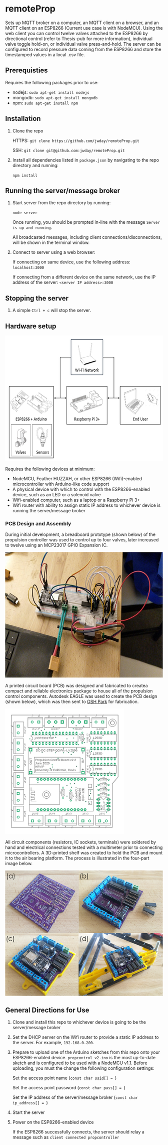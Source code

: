 # remoteProp
Sets up MQTT broker on a computer, an MQTT client on a browser, and an MQTT client on an ESP8266 (Current use case is with NodeMCU).
Using the web client you can control twelve valves attached to the ESP8266 by directional control (refer to Thesis-pub for more information), individual valve toggle hold-on, or individual valve press-and-hold. The server can be configured to record pressure data coming from the ESP8266 and store the timestamped values in a local .csv file.


## Prerequisties


Requires the following packages prior to use:
- nodejs: `sudo apt-get install nodejs`
- mongodb: `sudo apt-get install mongodb`
- npm: `sudo apt-get install npm`


## Installation

1. Clone the repo

    HTTPS: `git clone https://github.com/jwday/remoteProp.git`
    
    SSH: `git clone git@github.com:jwday/remoteProp.git`

2. Install all dependencies listed in `package.json` by navigating to the repo directory and running:

    `npm install`


## Running the server/message broker

1. Start server from the repo directory by running:

    `node server`
    
    Once running, you should be prompted in-line with the message `Server is up and running`.
    
    All broadcasted messages, including client connections/disconnections, will be shown in the terminal window.

2. Connect to server using a web browser: 

    If connecting on same device, use the following address: `localhost:3000`
    
    If connecting from a different device on the same network, use the IP address of the server: `<server IP address>:3000`
    

## Stopping the server

1. A simple `Ctrl + c` will stop the server.


## Hardware setup
<img src="https://github.com/jwday/remoteProp/blob/master/image/wireless_net_bw.png" alt="wireless connectivity schematic" height="400">

Requires the following devices at minimum:
- NodeMCU, Feather HUZZAH, or other ESP8266 (Wifi)-enabled microcontroller with Arduino-like code support
- A physical device with which to control with the ESP8266-enabled device, such as an LED or a solenoid valve
- Wifi-enabled computer, such as a laptop or a Raspberry Pi 3+
- Wifi router with ability to assign static IP address to whichever device is running the server/message broker

### PCB Design and Assembly

During initial development, a breadboard prototype (shown below) of the propulsion controller was used to control up to four valves, later increased to twelve using an MCP23017 GPIO Expansion IC.

<img src="https://github.com/jwday/remoteProp/blob/master/image/circuit_breadboard_protoype.jpg" alt="protoboard" height="400">


A printed circuit board (PCB) was designed and fabricated to createa compact and reliable electronics package to house all of the propulsion control components. Autodesk EAGLE was used to create the PCB design (shown below), which was then sent to [OSH Park](https://oshpark.com/) for fabrication.

<img src="https://github.com/jwday/remoteProp/blob/master/image/propcontrol-PCB-schematic.PNG" alt="pcb schematic" height="400">


All circuit components (resistors, IC sockets, terminals) were soldered by hand and electrical connections tested with a multimeter prior to connecting microcontrollers. A 3D-printed shelf was created to hold the PCB and mount it to the air bearing platform. The process is illustrated in the four-part image below.

<img src="https://github.com/jwday/remoteProp/blob/master/image/pcb_assy_process_small_labeled.png" alt="pcb assy process" height="400">


## General Directions for Use

1. Clone and install this repo to whichever device is going to be the server/message broker

2. Set the DHCP server on the Wifi router to provide a static IP address to the server. For example, `192.168.0.200`.

3. Prepare to upload one of the Arduino sketches from this repo onto your ESP8266-enabled device. `propcontrol_v2.ino` is the most up-to-date sketch and is configured to be used with a NodeMCU v1.1. Before uploading, you must the change the following configuration settings:

    Set the access point name (`const char ssid[] = `)
    
    Set the access point password (`const char pass[] = `)
    
    Set the IP address of the server/message broker (`const char ip_address[] = `)

4. Start the server

5. Power on the ESP8266-enabled device

    If the ESP8266 successfully connects, the server should relay a message such as `client connected propcontroller`
